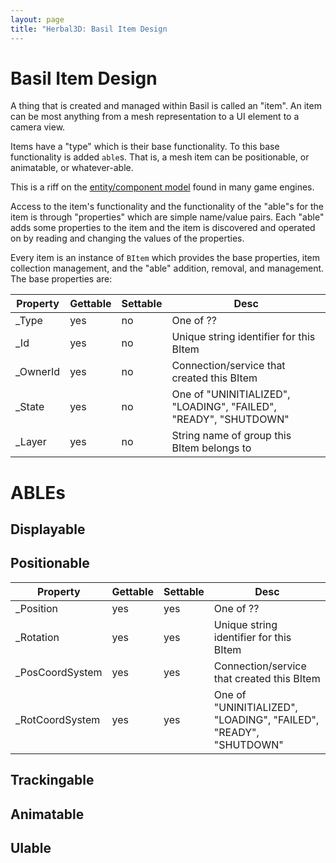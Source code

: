 ```yaml
---
layout: page
title: "Herbal3D: Basil Item Design
---
```

# Basil Item Design

A thing that is created and managed within Basil is called an "item".
An item can be most anything from a mesh representation to a UI element
to a camera view.

Items have a "type" which is their base functionality.
To this base functionality is added `able`s. That is, a mesh item can
be positionable, or animatable, or whatever-able.

This is a riff on the [entity/component model] found in many game engines.

Access to the item's functionality and the functionality of the "able"s
for the item is through "properties" which are simple name/value pairs.
Each "able" adds some properties to the item and the
item is discovered and operated on by reading and changing the values of the properties.

Every item is an instance of `BItem` which provides the base properties,
item collection management, and the "able" addition, removal, and management.
The base properties are:

| Property | Gettable | Settable | Desc |
|--------- | -------- | -------- |----- |
| _Type    | yes      | no       | One of ?? |
| _Id      | yes      | no       | Unique string identifier for this BItem |
| _OwnerId | yes      | no       | Connection/service that created this BItem |
| _State   | yes      | no       | One of "UNINITIALIZED", "LOADING", "FAILED", "READY", "SHUTDOWN" |
| _Layer   | yes      | no       | String name of group this BItem belongs to |

# ABLEs

## Displayable

## Positionable

| Property | Gettable | Settable | Desc |
|--------- | -------- | -------- |----- |
| _Position    | yes      | yes       | One of ?? |
| _Rotation      | yes      | yes       | Unique string identifier for this BItem |
| _PosCoordSystem | yes      | yes       | Connection/service that created this BItem |
| _RotCoordSystem   | yes      | yes       | One of "UNINITIALIZED", "LOADING", "FAILED", "READY", "SHUTDOWN" |

## Trackingable

## Animatable

## UIable

[entity/component model]: https://en.wikipedia.org/wiki/Entity_component_system
[JWT]: https://jwt.io/
[JWT RFC]: https://tools.ietf.org/html/rfc7519
[RFC7519]: https://tools.ietf.org/html/rfc7519
[RFC3339]: https://tools.ietf.org/html/rfc3339
[OAuth2]: https://oauth.net/2/
[WGS 1984]: http://earth-info.nga.mil/GandG/publications/tr8350.2/tr8350_2.html
[OpenSimulator]: http://opensimulator.org/
[View Service]: http://loc-loc.net/
[Herbal System]: http://herbal3d.org/
[Basil Viewer]: http://basilviewer.org/
[Pesto]: http://misterblue.github.io/pesto/
[Ragu]: http://misterblue.github.io/ragu/
[BSD License]: http://opensource.org/licenses/BSD-3-Clause
[MIT License]: http://opensource.org/licenses/MIT
[Apache License]: http://opensource.org/licenses/Apache-2.0
[Creative Commons Attribution-NonCommercial 4.0 International]: http://creativecommons.org/licenses/by-nc/4.0/

<!-- vim: ts=2 sw=2 et ai
-->
